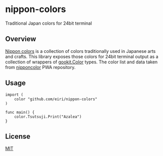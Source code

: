 # nippon-colors
Traditional Japan colors for 24bit terminal

## Overview

[Nippon colors](https://nipponcolors.com) is a collection of colors traditionally used in Japanese arts and crafts. This library exposes those colors for 24bit terminal output as a collection of wrappers of [gookit.Color](https://github.com/gookit/color) types. The color list and data taken from [nipponcolor](https://github.com/ssshooter/nippon-color) PWA repository.

## Usage

```
import (
	color "github.com/eiri/nippon-colors"
)

func main() {
    color.Tsutsuji.Print("Azalea")
}
```

## License

[MIT](https://github.com/eiri/nippon-colors/blob/main/LICENSE)
